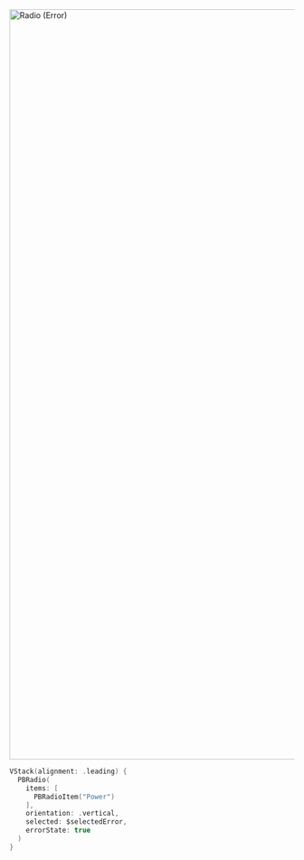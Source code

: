 <img width="1326" alt="Radio (Error)" src="https://github.com/powerhome/playbook/assets/92755007/425f499b-4daf-4093-82a7-230b01723287">

```swift
VStack(alignment: .leading) {
  PBRadio(
    items: [
      PBRadioItem("Power")
    ],
    orientation: .vertical,
    selected: $selectedError,
    errorState: true
  )
}
```
